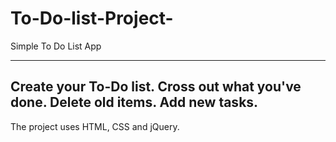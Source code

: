 # To-Do-list-Project-

Simple To Do List App

--------------------------------------------------------------------------------------
Create your To-Do list. Cross out what you've done. Delete old items. Add new tasks.
--------------------------------------------------------------------------------------

The project uses HTML, CSS and jQuery.
